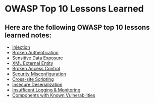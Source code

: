 <h1>OWASP Top 10 Lessons Learned</h1>

<h2>Here are the following OWASP top 10 lessons learned notes:</h2>

- [Injection](https://github.com/angieintech/Tiny-Projects/blob/main/OWASP%20Top%2010%20Lessons%20Learned/Injection.md)
- [Broken Authentication](https://github.com/angieintech/Tiny-Projects/blob/main/OWASP%20Top%2010%20Lessons%20Learned/Broken%20Authentication.md)
- [Sensitive Data Exposure](https://github.com/angieintech/Tiny-Projects/tree/main/OWASP%20Top%2010%20Lessons%20Learned/Sensitive%20Data%20Exposure)
- [XML External Entity](https://github.com/angieintech/Tiny-Projects/tree/main/OWASP%20Top%2010%20Lessons%20Learned/XML%20External%20Entity)
- [Broken Access Control](https://github.com/angieintech/Tiny-Projects/tree/main/OWASP%20Top%2010%20Lessons%20Learned/Broken%20Access%20Control)
- [Security Misconfiguration](https://github.com/angieintech/Tiny-Projects/tree/main/OWASP%20Top%2010%20Lessons%20Learned/Security%20Misconfiguration)
- [Cross-site Scripting](https://github.com/angieintech/Tiny-Projects/tree/main/OWASP%20Top%2010%20Lessons%20Learned/Cross-site%20Scripting)
- [Insecure Deserialization](https://github.com/angieintech/Tiny-Projects/tree/main/OWASP%20Top%2010%20Lessons%20Learned/Insecure%20Deserialization)       
- [Insufficent Logging & Monitoring](https://github.com/angieintech/Tiny-Projects/tree/main/OWASP%20Top%2010%20Lessons%20Learned/Insufficent%20Logging%20%26%20Monitoring)
- [Components with Known Vulnerabilities](https://github.com/angieintech/Tiny-Projects/tree/main/OWASP%20Top%2010%20Lessons%20Learned/Components%20with%20Known%20Vulnerabilities)
